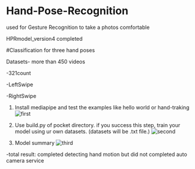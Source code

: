 # Hand-Pose-Recognition
used for Gesture Recognition to take a photos comfortable


HPRmodel_version4 completed

#Classification for three hand poses

Datasets- more than 450 videos 

-321count

-LeftSwipe

-RightSwipe


1. Install mediapipe and test the examples like hello world or hand-traking
![first](https://user-images.githubusercontent.com/55820321/92341738-94ab5200-f0f9-11ea-8270-63d36f20bef9.JPG)


2. Use build.py of pocket directory. if you success this step, train your model using ur own datasets. 
(datasets will be .txt file.)
![second](https://user-images.githubusercontent.com/55820321/92341717-84937280-f0f9-11ea-8ee5-c3e8822cd011.JPG)


3. Model summary 
![third](https://user-images.githubusercontent.com/55820321/92341697-73e2fc80-f0f9-11ea-9966-9d7e065dcf66.JPG)


-total result: completed detecting hand motion but did not completed auto camera service

